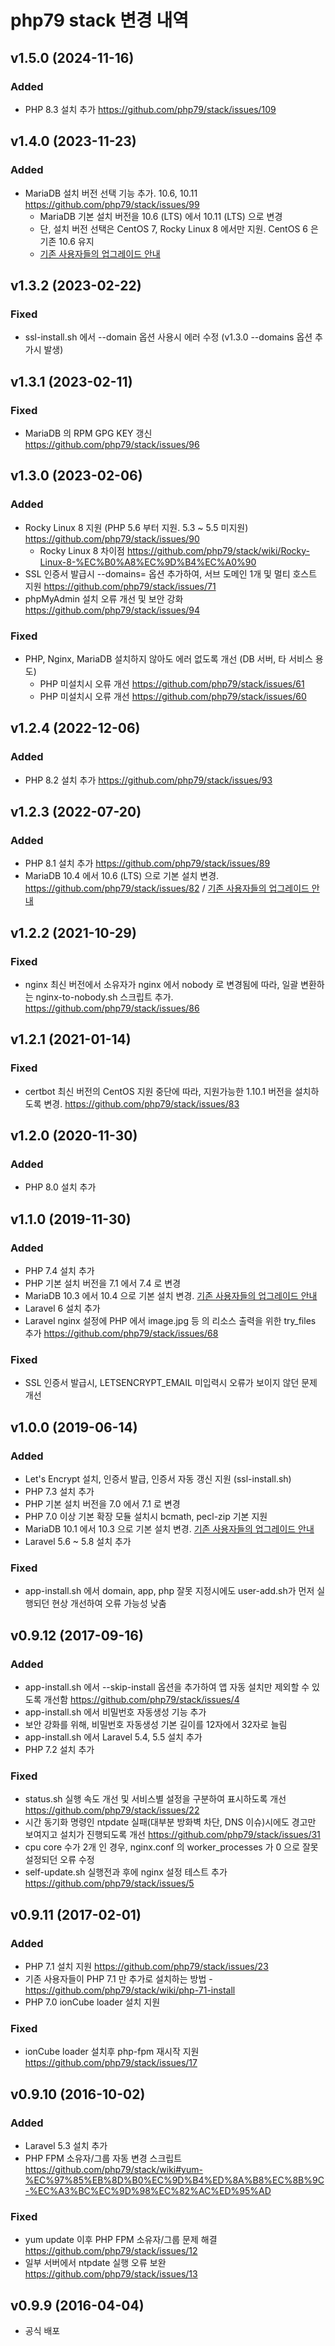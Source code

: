 # php79 stack 변경 내역

## v1.5.0 (2024-11-16)

### Added
- PHP 8.3 설치 추가 https://github.com/php79/stack/issues/109

## v1.4.0 (2023-11-23)

### Added
- MariaDB 설치 버전 선택 기능 추가.  10.6, 10.11  https://github.com/php79/stack/issues/99
  - MariaDB 기본 설치 버전을 10.6 (LTS) 에서 10.11 (LTS) 으로 변경
  - 단, 설치 버전 선택은 CentOS 7, Rocky Linux 8 에서만 지원.  CentOS 6 은 기존 10.6 유지
  - [기존 사용자들의 업그레이드 안내](https://github.com/php79/stack/issues/48#issuecomment-502039804)

## v1.3.2 (2023-02-22)

### Fixed
- ssl-install.sh 에서 --domain 옵션 사용시 에러 수정 (v1.3.0 --domains 옵션 추가시 발생)

## v1.3.1 (2023-02-11)

### Fixed
- MariaDB 의 RPM GPG KEY 갱신 https://github.com/php79/stack/issues/96

## v1.3.0 (2023-02-06)

### Added
- Rocky Linux 8 지원 (PHP 5.6 부터 지원. 5.3 ~ 5.5 미지원) https://github.com/php79/stack/issues/90
  - Rocky Linux 8 차이점 https://github.com/php79/stack/wiki/Rocky-Linux-8-%EC%B0%A8%EC%9D%B4%EC%A0%90
- SSL 인증서 발급시 --domains= 옵션 추가하여, 서브 도메인 1개 및 멀티 호스트 지원 https://github.com/php79/stack/issues/71
- phpMyAdmin 설치 오류 개선 및 보안 강화 https://github.com/php79/stack/issues/94

### Fixed
- PHP, Nginx, MariaDB 설치하지 않아도 에러 없도록 개선 (DB 서버, 타 서비스 용도)
  - PHP 미설치시 오류 개선 https://github.com/php79/stack/issues/61
  - PHP 미설치시 오류 개선 https://github.com/php79/stack/issues/60

## v1.2.4 (2022-12-06)

### Added
- PHP 8.2 설치 추가 https://github.com/php79/stack/issues/93

## v1.2.3 (2022-07-20)

### Added
- PHP 8.1 설치 추가 https://github.com/php79/stack/issues/89
- MariaDB 10.4 에서 10.6 (LTS) 으로 기본 설치 변경. https://github.com/php79/stack/issues/82 / [기존 사용자들의 업그레이드 안내](https://github.com/php79/stack/issues/48#issuecomment-502039804)

## v1.2.2 (2021-10-29)

### Fixed
- nginx 최신 버전에서 소유자가 nginx 에서 nobody 로 변경됨에 따라, 일괄 변환하는 nginx-to-nobody.sh 스크립트 추가.  https://github.com/php79/stack/issues/86

## v1.2.1 (2021-01-14)

### Fixed
- certbot 최신 버전의 CentOS 지원 중단에 따라, 지원가능한 1.10.1 버전을 설치하도록 변경.  https://github.com/php79/stack/issues/83

## v1.2.0 (2020-11-30)

### Added
- PHP 8.0 설치 추가 

## v1.1.0 (2019-11-30)

### Added
- PHP 7.4 설치 추가 
- PHP 기본 설치 버전을 7.1 에서 7.4 로 변경
- MariaDB 10.3 에서 10.4 으로 기본 설치 변경. [기존 사용자들의 업그레이드 안내](https://github.com/php79/stack/issues/48#issuecomment-502039804)
- Laravel 6 설치 추가
- Laravel nginx 설정에 PHP 에서 image.jpg 등 의 리소스 출력을 위한 try_files 추가 https://github.com/php79/stack/issues/68

### Fixed
- SSL 인증서 발급시, LETSENCRYPT_EMAIL 미입력시 오류가 보이지 않던 문제 개선

## v1.0.0 (2019-06-14)

### Added
- Let's Encrypt 설치, 인증서 발급, 인증서 자동 갱신 지원 (ssl-install.sh)
- PHP 7.3 설치 추가 
- PHP 기본 설치 버전을 7.0 에서 7.1 로 변경
- PHP 7.0 이상 기본 확장 모듈 설치시 bcmath, pecl-zip 기본 지원
- MariaDB 10.1 에서 10.3 으로 기본 설치 변경. [기존 사용자들의 업그레이드 안내](https://github.com/php79/stack/issues/48#issuecomment-502039804)
- Laravel 5.6 ~ 5.8 설치 추가

### Fixed
- app-install.sh 에서 domain, app, php 잘못 지정시에도 user-add.sh가 먼저 실행되던 현상 개선하여 오류 가능성 낮춤

## v0.9.12 (2017-09-16)

### Added
- app-install.sh 에서 --skip-install 옵션을 추가하여 앱 자동 설치만 제외할 수 있도록 개선함 https://github.com/php79/stack/issues/4
- app-install.sh 에서 비밀번호 자동생성 기능 추가
- 보안 강화를 위해, 비밀번호 자동생성 기본 길이를 12자에서 32자로 늘림
- app-install.sh 에서 Laravel 5.4, 5.5 설치 추가
- PHP 7.2 설치 추가

### Fixed
- status.sh 실행 속도 개선 및 서비스별 설정을 구분하여 표시하도록 개선 https://github.com/php79/stack/issues/22
- 시간 동기화 명령인 ntpdate 실패(대부분 방화벽 차단, DNS 이슈)시에도 경고만 보여지고 설치가 진행되도록 개선 https://github.com/php79/stack/issues/31
- cpu core 수가 2개 인 경우, nginx.conf 의 worker_processes 가 0 으로 잘못 설정되던 오류 수정
- self-update.sh 실행전과 후에 nginx 설정 테스트 추가 https://github.com/php79/stack/issues/5

## v0.9.11 (2017-02-01)

### Added
- PHP 7.1 설치 지원 https://github.com/php79/stack/issues/23
 - 기존 사용자들이 PHP 7.1 만 추가로 설치하는 방법 - https://github.com/php79/stack/wiki/php-71-install
- PHP 7.0 ionCube loader 설치 지원

### Fixed
- ionCube loader 설치후 php-fpm 재시작 지원 https://github.com/php79/stack/issues/17

## v0.9.10 (2016-10-02)

### Added
- Laravel 5.3 설치 추가
- PHP FPM 소유자/그룹 자동 변경 스크립트 https://github.com/php79/stack/wiki#yum-%EC%97%85%EB%8D%B0%EC%9D%B4%ED%8A%B8%EC%8B%9C-%EC%A3%BC%EC%9D%98%EC%82%AC%ED%95%AD

### Fixed
- yum update 이후 PHP FPM 소유자/그룹 문제 해결 https://github.com/php79/stack/issues/12
- 일부 서버에서 ntpdate 실행 오류 보완 https://github.com/php79/stack/issues/13 

## v0.9.9 (2016-04-04)

- 공식 배포 
